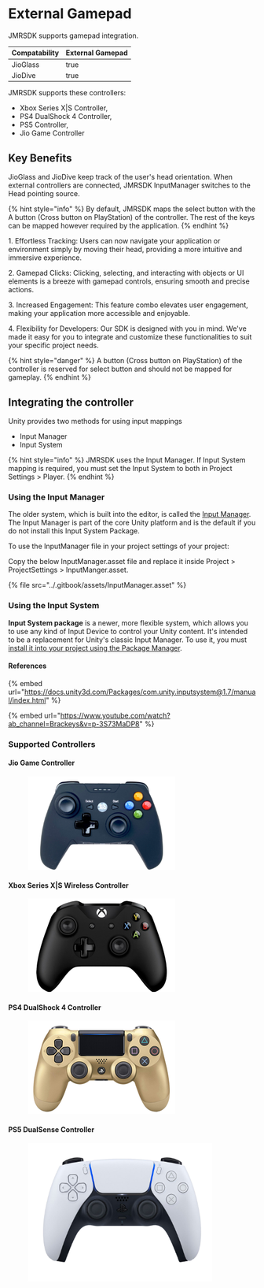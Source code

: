 # External Gamepad

JMRSDK supports gamepad integration.

<table><thead><tr><th>Compatability</th><th data-type="checkbox">External Gamepad</th></tr></thead><tbody><tr><td>JioGlass</td><td>true</td></tr><tr><td>JioDive</td><td>true</td></tr></tbody></table>

JMRSDK supports these controllers:

* Xbox Series X|S Controller,&#x20;
* PS4 DualShock 4 Controller,&#x20;
* PS5 Controller,
* Jio Game Controller

## Key Benefits

JioGlass and JioDive keep track of the user's head orientation. When external controllers are connected, JMRSDK InputManager switches to the Head pointing source.&#x20;

{% hint style="info" %}
By default, JMRSDK maps the select button with the A button (Cross button on PlayStation) of the controller. The rest of the keys can be mapped however required by the application.
{% endhint %}

1\. Effortless Tracking: Users can now navigate your application or environment simply by moving their head, providing a more intuitive and immersive experience.

2\. Gamepad Clicks: Clicking, selecting, and interacting with objects or UI elements is a breeze with gamepad controls, ensuring smooth and precise actions.

3\. Increased Engagement: This feature combo elevates user engagement, making your application more accessible and enjoyable.

4\. Flexibility for Developers: Our SDK is designed with you in mind. We've made it easy for you to integrate and customize these functionalities to suit your specific project needs.

{% hint style="danger" %}
A button (Cross button on PlayStation) of the controller is reserved for select button and should not be mapped for gameplay.
{% endhint %}

## Integrating the controller

Unity provides two methods for using input mappings

* Input Manager
* Input System

{% hint style="info" %}
JMRSDK uses the Input Manager. If Input System mapping is required, you must set the Input System to both in Project Settings > Player.
{% endhint %}

### Using the Input Manager

The older system, which is built into the editor, is called the [Input Manager](https://docs.unity3d.com/Manual/class-InputManager.html). The Input Manager is part of the core Unity platform and is the default if you do not install this Input System Package.

To use the InputManager file in your project settings of your project:

Copy the below InputManager.asset file and replace it inside Project > ProjectSettings > InputManger.asset.&#x20;

{% file src="../.gitbook/assets/InputManager.asset" %}

### Using the Input System

**Input System package** is a newer, more flexible system, which allows you to use any kind of Input Device to control your Unity content. It's intended to be a replacement for Unity's classic Input Manager. To use it, you must [install it into your project using the Package Manager](https://docs.unity3d.com/Packages/com.unity.inputsystem@1.7/manual/Installation.html).

#### References

{% embed url="https://docs.unity3d.com/Packages/com.unity.inputsystem@1.7/manual/index.html" %}

{% embed url="https://www.youtube.com/watch?ab_channel=Brackeys&v=p-3S73MaDP8" %}

### Supported Controllers

#### Jio Game Controller

<figure><img src="../.gitbook/assets/image (109).png" alt=""><figcaption></figcaption></figure>

#### Xbox Series X|S Wireless Controller

<figure><img src="../.gitbook/assets/image (110).png" alt=""><figcaption></figcaption></figure>

#### PS4 DualShock 4 Controller

<figure><img src="../.gitbook/assets/image (111).png" alt=""><figcaption></figcaption></figure>

#### PS5 DualSense Controller

<div data-full-width="false"><figure><img src="../.gitbook/assets/image (113).png" alt="" width="375"><figcaption></figcaption></figure></div>
